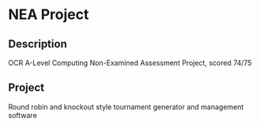 # NEA Project

## Description

OCR A-Level Computing Non-Examined Assessment Project, scored 74/75

## Project

Round robin and knockout style tournament generator and management software
